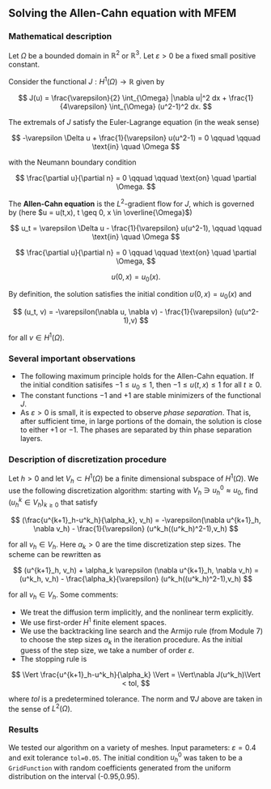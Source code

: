 ## Solving the Allen-Cahn equation with MFEM

### Mathematical description
Let $\Omega$ be a bounded domain in $\mathbb{R}^2$ or $\mathbb{R}^3$. Let $\varepsilon > 0$ be a fixed small positive constant.

Consider the functional $J: H^1(\Omega) \to \mathbb{R}$ given by

$$
J(u) = \frac{\varepsilon}{2} \int_{\Omega} |\nabla u|^2 dx + \frac{1}{4\varepsilon} \int_{\Omega} (u^2-1)^2 dx.
$$

The extremals of $J$ satisfy the Euler-Lagrange equation (in the weak sense)

$$
-\varepsilon \Delta u + \frac{1}{\varepsilon} u(u^2-1) = 0 \qquad \qquad \text{in} \quad \Omega
$$

with the Neumann boundary condition

$$
\frac{\partial u}{\partial n} = 0 \qquad \qquad \text{on} \quad \partial \Omega.
$$

The **Allen-Cahn equation** is the $L^2$-gradient flow for $J$, which is governed by (here $u = u(t,x), t \geq 0, x \in \overline{\Omega}$) 

$$
u_t = \varepsilon \Delta u - \frac{1}{\varepsilon} u(u^2-1), \qquad \qquad \text{in} \quad \Omega
$$

$$
\frac{\partial u}{\partial n} = 0 \qquad \qquad \text{on} \quad \partial \Omega,
$$

$$
u(0,x) = u_0(x).
$$

By definition, the solution satisfies the initial condition $u(0,x) = u_0(x)$ and

$$
(u_t, v) = -\varepsilon(\nabla u, \nabla v) - \frac{1}{\varepsilon} (u(u^2-1),v)
$$

for all $v \in H^1(\Omega)$.

### Several important observations
- The following maximum principle holds for the Allen-Cahn equation.
If the initial condition satisifes $-1 \leq u_0 \leq 1$, then $-1 \leq u(t,x) \leq 1$ for all $t \geq 0$.
- The constant functions $-1$ and $+1$ are stable minimizers of the functional $J$.
- As $\varepsilon > 0$ is small, it is expected to observe *phase separation*. That is, after sufficient time, in large portions of the domain, the solution is close to either $+1$ or $-1$. The phases are separated by thin phase separation layers.

### Description of discretization procedure

Let $h>0$ and let $V_h \subset H^1(\Omega)$ be a finite dimensional subspace of $H^1(\Omega)$.
We use the following discretization algorithm: starting with $V_h \ni u^0_h \approx u_0$, find $(u^k_h \in V_h)_{k \geq 0}$ that satisfy

$$
(\frac{u^{k+1}_h-u^k_h}{\alpha_k}, v_h) = -\varepsilon(\nabla u^{k+1}_h, \nabla v_h) - \frac{1}{\varepsilon} (u^k_h((u^k_h)^2-1),v_h)
$$

for all $v_h \in V_h$. Here $\alpha_k > 0$ are the time discretization step sizes. The scheme can be rewritten as

$$
(u^{k+1}_h, v_h) + \alpha_k \varepsilon (\nabla u^{k+1}_h, \nabla v_h) = (u^k_h, v_h) - \frac{\alpha_k}{\varepsilon} (u^k_h((u^k_h)^2-1),v_h)
$$

for all $v_h \in V_h$. Some comments:

- We treat the diffusion term implicitly, and the nonlinear term explicitly.
- We use first-order $H^1$ finite element spaces.
- We use the backtracking line search and the Armijo rule (from Module 7) to choose the step sizes $\alpha_k$ in the iteration procedure. As the initial guess of the step size, we take a number of order $\varepsilon$.
- The stopping rule is

$$
\Vert \frac{u^{k+1}_h-u^k_h}{\alpha_k} \Vert = \Vert\nabla J(u^k_h)\Vert < tol,
$$

where $tol$ is a predetermined tolerance. The norm and $\nabla J$ above are taken in the sense of $L^2(\Omega)$.

### Results
We tested our algorithm on a variety of meshes. Input parameters: $\varepsilon = 0.4$ and exit tolerance `tol=0.05`.
The initial condition $u^0_h$ was taken to be a `GridFunction` with random coefficients generated from the uniform distribution on the interval (-0.95,0.95).
